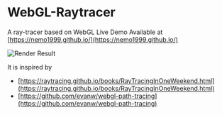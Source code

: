 # WebGL-Raytracer
A  ray-tracer based on WebGL
Live Demo Available at [https://nemo1999.github.io/](https://nemo1999.github.io/)

![Render Result](result.png)

It is inspired by 
- [https://raytracing.github.io/books/RayTracingInOneWeekend.html](https://raytracing.github.io/books/RayTracingInOneWeekend.html)
- [https://github.com/evanw/webgl-path-tracing](https://github.com/evanw/webgl-path-tracing)
